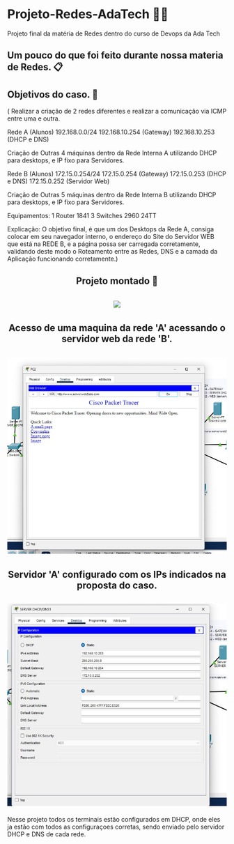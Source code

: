 # Projeto-Redes-AdaTech 🚀🚀

Projeto final da matéria de Redes dentro do curso de Devops da Ada Tech

## Um pouco do que foi feito durante nossa materia de Redes. 📋

## Objetivos do caso. 🎯

( Realizar a criação de 2 redes diferentes e realizar a comunicação via ICMP entre uma e outra.

Rede A (Alunos)
192.168.0.0/24 192.168.10.254 (Gateway) 192.168.10.253 (DHCP e DNS)

Criação de Outras 4 máquinas dentro da Rede Interna A utilizando DHCP para desktops, e IP fixo para Servidores.

Rede B (Alunos)
172.15.0.254/24 172.15.0.254 (Gateway) 172.15.0.253 (DHCP e DNS) 172.15.0.252 (Servidor Web)

Criação de Outras 5 máquinas dentro da Rede Interna B utilizando DHCP para desktops, e IP fixo para Servidores.

Equipamentos:
1 Router 1841 3 Switches 2960 24TT

Explicação:
O objetivo final, é que um dos Desktops da Rede A, consiga colocar em seu navegador interno, o endereço do Site do Servidor WEB que está na REDE B, e a página possa ser carregada corretamente, validando deste modo o Roteamento entre as Redes, DNS e a camada da Aplicação funcionando corretamente.)

<div align="center">
<h2>
Projeto montado 📝
<h2>
<img src=projeto-foto.jpg/>

</div>


<div align="center">
<h2>
Acesso de uma maquina da rede 'A' acessando o servidor web da rede 'B'.
<h2>
<img src=acessoweb.jpg/>

</div>

<div align="center">
<h2>
Servidor 'A' configurado com os IPs indicados na proposta do caso.
<h2>
<img src=server-a.jpg/>

</div>

<p>
Nesse projeto todos os terminais estão configurados em DHCP, onde eles ja estão com todos as configuraçoes corretas, sendo enviado pelo servidor DHCP e DNS de cada rede.
</p>